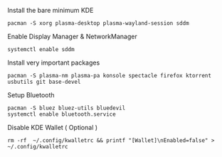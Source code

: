 Install the bare minimum KDE

    pacman -S xorg plasma-desktop plasma-wayland-session sddm
  
Enable Display Manager & NetworkManager

    systemctl enable sddm

Install very important packages

    pacman -S plasma-nm plasma-pa konsole spectacle firefox ktorrent usbutils git base-devel

Setup Bluetooth

    pacman -S bluez bluez-utils bluedevil
    systemctl enable bluetooth.service

Disable KDE Wallet ( Optional )

    rm -rf  ~/.config/kwalletrc && printf "[Wallet]\nEnabled=false" > ~/.config/kwalletrc
